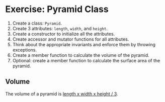 # Exercise: Pyramid Class

1. Create a class: `Pyramid`.
2. Create 3 attributes: `length`, `width`, and `height`.
3. Create a constructor to initialize all the attributes.
4. Create accessor and mutator functions for all attributes.
5. Think about the appropriate invariants and enforce them by throwing exceptions.
6. Create a member function to calculate the volume of the pyramid.
7. Optional: create a member function to calculate the surface area of the pyramid.

## Volume

The volume of a pyramid is [length x width x height / 3](https://www.wikihow.com/Calculate-the-Volume-of-a-Pyramid).

